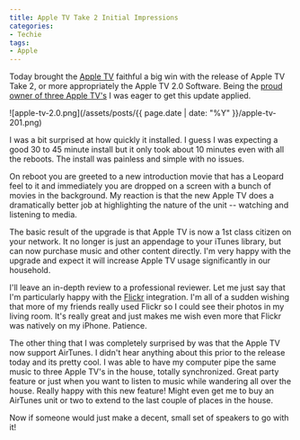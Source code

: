 ```yaml
---
title: Apple TV Take 2 Initial Impressions
categories:
- Techie
tags:
- Apple
---
```


Today brought the [Apple TV](http://www.apple.com/appletv) faithful a big win with the release of Apple TV Take 2, or more appropriately the Apple TV 2.0 Software. Being the [proud owner of three Apple TV's](http://thingelstad.com/s/2007/12/all-in-on-apple-tv/img) I was eager to get this update applied.

![apple-tv-2.0.png](/assets/posts/{{ page.date | date: "%Y" }}/apple-tv-201.png)

I was a bit surprised at how quickly it installed. I guess I was expecting a good 30 to 45 minute install but it only took about 10 minutes even with all the reboots. The install was painless and simple with no issues.

On reboot you are greeted to a new introduction movie that has a Leopard feel to it and immediately you are dropped on a screen with a bunch of movies in the background. My reaction is that the new Apple TV does a dramatically better job at highlighting the nature of the unit -- watching and listening to media.

<!-- more -->
The basic result of the upgrade is that Apple TV is now a 1st class citizen on your network. It no longer is just an appendage to your iTunes library, but can now purchase music and other content directly. I'm very happy with the upgrade and expect it will increase Apple TV usage significantly in our household.

I'll leave an in-depth review to a professional reviewer. Let me just say that I'm particularly happy with the [Flickr](http://www.flickr.com/) integration. I'm all of a sudden wishing that more of my friends really used Flickr so I could see their photos in my living room. It's really great and just makes me wish even more that Flickr was natively on my iPhone. Patience.

The other thing that I was completely surprised by was that the Apple TV now support AirTunes. I didn't hear anything about this prior to the release today and its pretty cool. I was able to have my computer pipe the same music to three Apple TV's in the house, totally synchronized. Great party feature or just when you want to listen to music while wandering all over the house. Really happy with this new feature! Might even get me to buy an AirTunes unit or two to extend to the last couple of places in the house.

Now if someone would just make a decent, small set of speakers to go with it!
